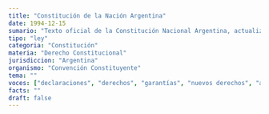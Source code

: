 ```yaml
---
title: "Constitución de la Nación Argentina"
date: 1994-12-15
sumario: "Texto oficial de la Constitución Nacional Argentina, actualizado con las reformas del año 1994".
tipo: "ley"
categoria: "Constitución"
materia: "Derecho Constitucional"
jurisdiccion: "Argentina"
organismo: "Convención Constituyente"
tema: ""
voces: ["declaraciones", "derechos", "garantías", "nuevos derechos", "autoridades", "sanción de las leyes"]
facts: ""
draft: false
---
```

